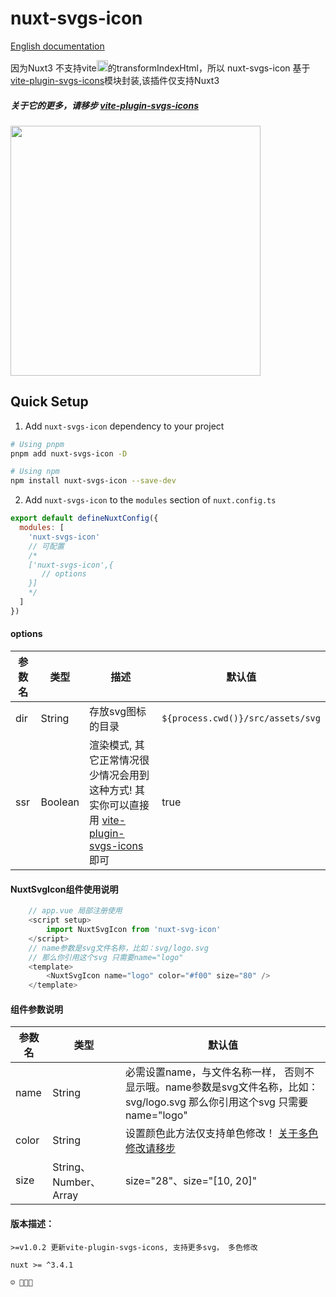 <!--
Get your module up and running quickly.

Find and replace all on all files (CMD+SHIFT+F):
- Name: nuxt-svgs-icon
- Package name: nuxt-svgs-icon
- Description: Nuxt3 svg icon
-->

# nuxt-svgs-icon

[English documentation](README.en.md) 

因为Nuxt3 不支持vite<img src="https://vitejs.dev/logo.svg" width="18px"></img>的transformIndexHtml，所以 nuxt-svgs-icon 基于 [vite-plugin-svgs-icons](https://github.com/335296558/vite-plugin-svgs-icons)模块封装,该插件仅支持Nuxt3

##### 关于它的更多，请移步 [vite-plugin-svgs-icons](https://github.com/335296558/vite-plugin-svgs-icons)

<img src="./playground/assets/testing_git_svgs.gif" width="400px"></img> 

## Quick Setup

1. Add `nuxt-svgs-icon` dependency to your project

```bash
# Using pnpm
pnpm add nuxt-svgs-icon -D

# Using npm
npm install nuxt-svgs-icon --save-dev
```

2. Add `nuxt-svgs-icon` to the `modules` section of `nuxt.config.ts`

```js
export default defineNuxtConfig({
  modules: [
    'nuxt-svgs-icon'
    // 可配置
    /*
    ['nuxt-svgs-icon',{
       // options
    }]
    */
  ]
})
```

#### options
| 参数名 | 类型 | 描述 | 默认值 |
| -------- | -------- | -------- | -------- |
|dir|String|存放svg图标的目录|`${process.cwd()}/src/assets/svg`|
|ssr|Boolean|渲染模式, 其它正常情况很少情况会用到这种方式! 其实你可以直接用 [vite-plugin-svgs-icons](https://github.com/335296558/vite-plugin-svgs-icons) 即可|true|

<!-- |moduleId|String|定义导入名称|nuxt-svg-icon| -->
#### NuxtSvgIcon组件使用说明
```js
    // app.vue 局部注册使用
    <script setup>
        import NuxtSvgIcon from 'nuxt-svg-icon'
    </script>
    // name参数是svg文件名称，比如：svg/logo.svg
    // 那么你引用这个svg 只需要name="logo"
    <template>
        <NuxtSvgIcon name="logo" color="#f00" size="80" />
    </template>
```

#### 组件参数说明
| 参数名 | 类型 | 默认值 |
| -------- | -------- | -------- |
|name|String|必需设置name，与文件名称一样， 否则不显示哦。name参数是svg文件名称，比如：svg/logo.svg 那么你引用这个svg 只需要name="logo"|
|color|String| 设置颜色此方法仅支持单色修改！ [关于多色修改请移步](MULTICOLOR.md)|
|size|String、Number、Array| size="28"、size="[10, 20]" |

#### 版本描述：
    >=v1.0.2 更新vite-plugin-svgs-icons, 支持更多svg， 多色修改

    nuxt >= ^3.4.1
```
☺️ 🤪😋😘
```
